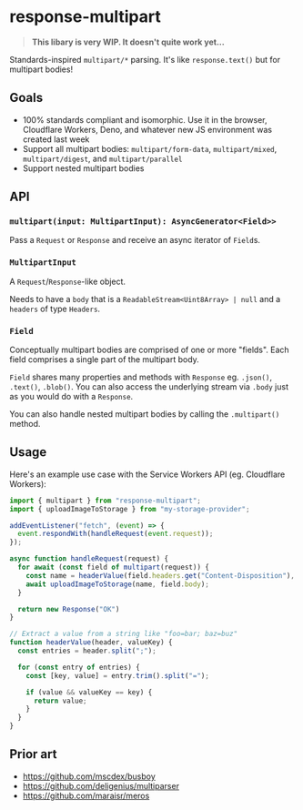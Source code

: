 # response-multipart

> **This libary is very WIP. It doesn't quite work yet...**

Standards-inspired `multipart/*` parsing. It's like `response.text()` but for multipart bodies!

## Goals

- 100% standards compliant and isomorphic. Use it in the browser, Cloudflare Workers, Deno, and whatever new JS environment was created last week
- Support all multipart bodies: `multipart/form-data`, `multipart/mixed`, `multipart/digest`, and `multipart/parallel`
- Support nested multipart bodies

## API

### `multipart(input: MultipartInput): AsyncGenerator<Field>>`

Pass a `Request` or `Response` and receive an async iterator of `Field`s.

### `MultipartInput`

A `Request`/`Response`-like object.

Needs to have a `body` that is a `ReadableStream<Uint8Array> | null` and a `headers` of type `Headers`.

### `Field`

Conceptually multipart bodies are comprised of one or more "fields". Each field comprises a single part of the multipart body.

`Field` shares many properties and methods with `Response` eg. `.json()`, `.text()`, `.blob()`. You can also access the underlying stream via `.body` just as you would do with a `Response`.

You can also handle nested multipart bodies by calling the `.multipart()` method.

## Usage

Here's an example use case with the Service Workers API (eg. Cloudflare Workers):

```js
import { multipart } from "response-multipart";
import { uploadImageToStorage } from "my-storage-provider";

addEventListener("fetch", (event) => {
  event.respondWith(handleRequest(event.request));
});

async function handleRequest(request) {
  for await (const field of multipart(request)) {
    const name = headerValue(field.headers.get("Content-Disposition"), "name");
    await uploadImageToStorage(name, field.body);
  }

  return new Response("OK")
}

// Extract a value from a string like "foo=bar; baz=buz"
function headerValue(header, valueKey) {
  const entries = header.split(";");

  for (const entry of entries) {
    const [key, value] = entry.trim().split("=");

    if (value && valueKey == key) {
      return value;
    }
  }
}
```

## Prior art

- https://github.com/mscdex/busboy
- https://github.com/deligenius/multiparser
- https://github.com/maraisr/meros
